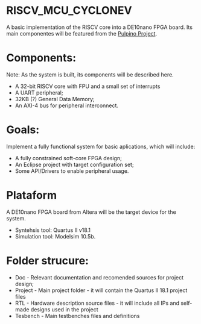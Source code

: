 # RISCV_MCU_CYCLONEV

A basic implementation of the RISCV core into a DE10nano FPGA board. Its main componentes will be featured from the [Pulpino Project](https://github.com/pulp-platform/pulpino).

# Components:

Note: As the system is built, its components will be described here.

* A 32-bit RISCV core with FPU and a small set of interrupts
* A UART peripheral;
* 32KB (?) General Data Memory;
* An AXI-4 bus for peripheral interconnect.

# Goals:

Implement a fully functional system for basic aplications, which will include:
  * A fully constrained soft-core FPGA design;
  * An Eclipse project with target configuration set;
  * Some API/Drivers to enable peripheral usage.

# Plataform

A DE10nano FPGA board from Altera will be the target device for the system.
* Syntehsis tool: Quartus II v18.1
* Simulation tool: Modelsim 10.5b.

# Folder strucure:

* Doc - Relevant documentation and recomended sources for project design;
* Project - Main project folder - it will contain the Quartus II 18.1 project files
* RTL - Hardware description source files - it will include all IPs and self-made designs used in the project
* Tesbench - Main testbenches files and definitions
